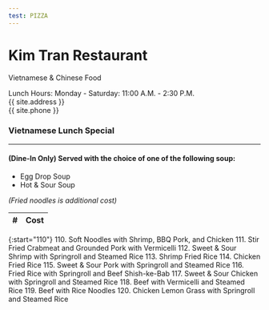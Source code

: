 ```yaml
---
test: PIZZA
---
```


# Kim Tran Restaurant
Vietnamese & Chinese Food

Lunch Hours: Monday - Saturday: 11:00 A.M. - 2:30 P.M.
\
{{ site.address }}
\
{{ site.phone }}

### Vietnamese Lunch Special
---
#### (Dine-In Only) Served with the choice of one of the following soup:
- Egg Drop Soup
- Hot & Sour Soup

_(Fried noodles is additional cost)_

|#|Cost|
|:-|:-|

{:start="110"}
110. Soft Noodles with Shrimp, BBQ Pork, and Chicken
111. Stir Fried Crabmeat and Grounded Pork with Vermicelli
112. Sweet & Sour Shrimp with Springroll and Steamed Rice
113. Shrimp Fried Rice
114. Chicken Fried Rice
115. Sweet & Sour Pork with Springroll and Steamed Rice
116. Fried Rice with Springroll and Beef Shish-ke-Bab
117. Sweet & Sour Chicken with Springroll and Steamed Rice
118. Beef with Vermicelli and Steamed Rice
119. Beef with Rice Noodles
120. Chicken Lemon Grass with Springroll and Steamed Rice
